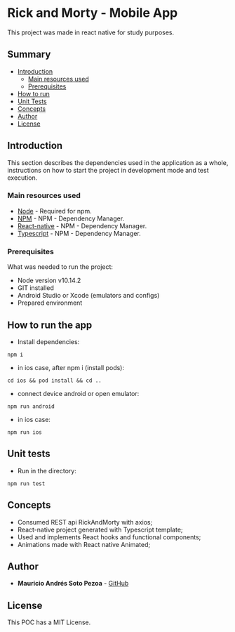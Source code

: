 # Rick and Morty - Mobile App

This project was made in react native for study purposes.

## Summary

  - [Introduction](#introduction)
      - [Main resources used](#main-resources-used)
      - [Prerequisites](#prerequisites)
  - [How to run](#how-to-run-the-app)
  - [Unit Tests](#unit-tests)
  - [Concepts](#conceitos)
  - [Author](#author)
  - [License](#license)
  
## Introduction

This section describes the dependencies used in the application as a whole, instructions on how to start the project in development mode and test execution.

### Main resources used

- [Node](https://nodejs.org/) - Required for npm.
- [NPM](https://www.npmjs.com) - NPM - Dependency Manager.
- [React-native](https://www.npmjs.com) - NPM - Dependency Manager.
- [Typescript](https://www.npmjs.com) - NPM - Dependency Manager.


### Prerequisites

What was needed to run the project:

- Node version v10.14.2
- GIT installed
- Android Studio or Xcode (emulators and configs)
- Prepared environment

## How to run the app

- Install dependencies:

```
npm i
```

- in ios case, after npm i (install pods):

```
cd ios && pod install && cd ..
```


- connect device android or open emulator:

```
npm run android
```

- in ios case:

```
npm run ios
```

## Unit tests

- Run in the directory:

```
npm run test
```


## Concepts

- Consumed REST api RickAndMorty with axios;
- React-native project generated with Typescript template;
- Used and implements React hooks and functional components;
- Animations made with React native Animated;


## Author

- **Mauricio Andrés Soto Pezoa** - [GitHub](https://github.com/soto92)


## License

This POC has a MIT License.